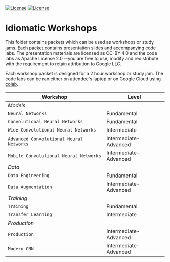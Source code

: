 [![License](https://img.shields.io/badge/License-Apache%202.0-blue.svg)](LICENSE)
[![License](https://i.creativecommons.org/l/by/4.0/80x15.png)](LICENSE)

# Idiomatic Workshops

This folder contains packets which can be used as workshops or study jams. Each packet contains presentation slides and
accompanying code labs. The presentation materials are licensed as CC-BY 4.0 and the code labs as Apache License 2.0 --you are
free to use, modify and redistribute with the requirement to retain attribution to Google LLC.

Each workshop packet is designed for a 2 hour workshop or study jam. The code labs can be ran either on attendee's laptop or on Google Cloud using [colab](https://colab.research.google.com).

| Workshop      | Level         |
| ------------- | ------------- |
| *Models*      |               |
| `Neural Networks`                        | Fundamental |
| `Convolutional Neural Networks`          | Fundamental |
| `Wide Convolutional Neural Networks`     | Intermediate |
| `Advanced Convolutional Neural Networks` | Intermediate-Advanced |
| `Mobile Convolutional Neural Networks`   | Intermediate-Advanced |
| *Data*        |               |
| `Data Engineering`                       | Fundamental |<br/>
| `Data Augmentation`                      | Intermediate-Advanced |<br/>
| *Training*    |               |
| `Training`    | Fundamental  |
| `Transfer Learning` | Intermediate |
| *Production*  |               |
| `Production`  | Intermediate-Advanced |
| `Modern CNN`  | Intermediate-Advanced |

